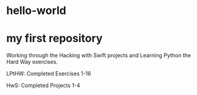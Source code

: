 # hello-world
my first repository
===================

Working through the Hacking with Swift projects and Learning Python the Hard Way exercises.

LPtHW:  Completed Exercises 1-16

HwS:    Completed Projects 1-4
